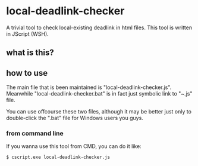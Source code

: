 # local-deadlink-checker
A trivial tool to check local-existing deadlink in html files. This tool is written in JScript (WSH).


## what is this?


## how to use
The main file that is been maintained is "local-deadlink-checker.js".
Meanwhile "local-deadlink-checker.bat" is in fact just symbolic link to "~.js" file.

You can use offcourse these two files,
although it may be better just only to double-click the ".bat" file for Windows users you guys.

### from command line
If you wanna use this tool from CMD, you can do it like:
```
$ cscript.exe local-deadlink-checker.js
```
